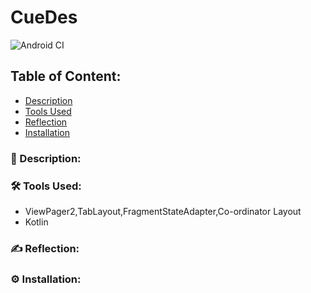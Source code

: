 # CueDes
![Android CI](https://github.com/Kalaiz/CueLoc/workflows/Android%20CI/badge.svg)
## Table of Content:
- [Description](#-description)
- [Tools Used](#%EF%B8%8F-tools-used)
- [Reflection](#%EF%B8%8F-reflection)
- [Installation](#%EF%B8%8F-installation)

### 📜 Description:


<p align="center">

</p>

### 🛠️ Tools Used:
 - ViewPager2,TabLayout,FragmentStateAdapter,Co-ordinator Layout
 - Kotlin

### ✍️ Reflection:


### ⚙️ Installation:

